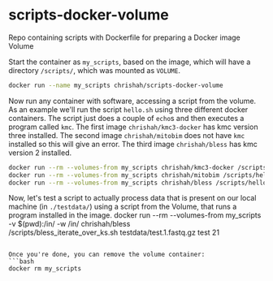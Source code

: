 # scripts-docker-volume
Repo containing scripts with Dockerfile for preparing a Docker image Volume

Start the container as `my_scripts`, based on the image, which will have a directory `/scripts/`, which was mounted as `VOLUME`.
```bash
docker run --name my_scripts chrishah/scripts-docker-volume
```

Now run any container with software, accessing a script from the volume. As an example we'll run the script `hello.sh` using three different docker containers. The script just does a couple of `echo`s and then executes a program called `kmc`. The first image `chrishah/kmc3-docker` has kmc version three installed. The second image `chrishah/mitobim` does not have `kmc` installed so this will give an error. The third image `chrishah/bless` has kmc version 2 installed.

```bash
docker run --rm --volumes-from my_scripts chrishah/kmc3-docker /scripts/hello.sh
docker run --rm --volumes-from my_scripts chrishah/mitobim /scripts/hello.sh
docker run --rm --volumes-from my_scripts chrishah/bless /scripts/hello.sh
```

Now, let's test a script to actually process data that is present on our local machine (in `./testdata/`) using a script from the Volume, that runs a program installed in the image.
docker run --rm --volumes-from my_scripts -v $(pwd):/in/ -w /in/ chrishah/bless \
	/scripts/bless_iterate_over_ks.sh testdata/test.1.fastq.gz test 21
```

Once you're done, you can remove the volume container:
```bash
docker rm my_scripts
```
